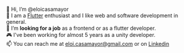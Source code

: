 👋 Hi, I’m @eloicasamayor
<br>👀 I am a [Flutter](https://flutter.dev/) enthusiast  and I like web and software development in general.
<br>🥰 I’m **looking for a job** as a frontend or as a flutter developer.
<br>🎮 I've been working for almost 5 years as a unity developer.
<br>📫 You can reach me at eloi.casamayor@gmail.com or on [Linkedin](https://www.linkedin.com/in/eloicasamayor/)

<!---
eloicasamayor/eloicasamayor is a ✨ special ✨ repository because its `README.md` (this file) appears on your GitHub profile.
You can click the Preview link to take a look at your changes.
--->
